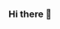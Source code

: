 ### Hi there 👋

<!--
**heywood95/heywood95** is a ✨ _special_ ✨ repository because its `README.md` (this file) appears on your GitHub profile.

Here are some ideas to get you started:

- 🔭 I’m currently working as a student at Codeup in the data science program
- 🌱 I’m currently learning git
- 👯 I’m looking to collaborate on everything
- 🤔 I’m looking for help with not sure yet
- 💬 Ask me about not much right now
- 📫 How to reach me: ...
- 😄 Pronouns: ... He, him, his
- ⚡ Fun fact: ...
-->
